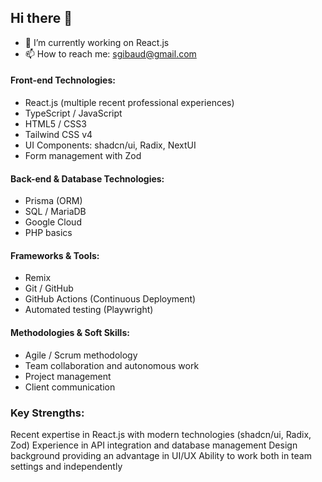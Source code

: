 ## Hi there 👋

- 🔭 I’m currently working on React.js
- 📫 How to reach me: sgibaud@gmail.com

<!--
**sgibaud/sgibaud** is a ✨ _special_ ✨ repository because its `README.md` (this file) appears on your GitHub profile.

Here are some ideas to get you started:


- 🌱 I’m currently learning ...
- 👯 I’m looking to collaborate on ...
- 🤔 I’m looking for help with ...
- 💬 Ask me about ...

- 😄 Pronouns: ...
- ⚡ Fun fact: ...
-->


#### Front-end Technologies:

- React.js (multiple recent professional experiences)
- TypeScript / JavaScript
- HTML5 / CSS3
- Tailwind CSS v4
- UI Components: shadcn/ui, Radix, NextUI
- Form management with Zod

#### Back-end & Database Technologies:

- Prisma (ORM)
- SQL / MariaDB
- Google Cloud
- PHP basics

#### Frameworks & Tools:

- Remix
- Git / GitHub
- GitHub Actions (Continuous Deployment)
- Automated testing (Playwright)

#### Methodologies & Soft Skills:

- Agile / Scrum methodology
- Team collaboration and autonomous work
- Project management
- Client communication

### Key Strengths:

Recent expertise in React.js with modern technologies (shadcn/ui, Radix, Zod)
Experience in API integration and database management
Design background providing an advantage in UI/UX
Ability to work both in team settings and independently
